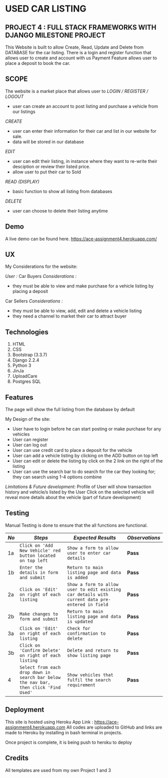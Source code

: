 # USED CAR LISTING
## PROJECT  4 :  FULL STACK FRAMEWORKS WITH DJANGO MILESTONE PROJECT 

This Website is built to allow Create, Read, Update and Delete from DATABASE for the car listing. 
There is a login and register function that allows user to create and account with us
Payment Feature allows user to place a deposit to book the car.

## SCOPE
The website is a market place that allows user to
_LOGIN / REGISTER / LOGOUT_
- user can create an account to post listing and purchase a vehicle from our listings

_CREATE_
- user can enter their information for their car and list in our website for sale. 
- data will be stored in our database

_EDIT_
- user can edit their listing, in instance where they want to re-write their desciption or review their listed price.
- allow user to put their car to Sold

_READ (DISPLAY)_
- basic function to show all listing from databases

_DELETE_
- user can choose to delete their listing anytime


## Demo

A live demo can be found here. https://ace-assignment4.herokuapp.com/

## UX
My Considerations for the website:

_User :_
Car Buyers 
_Considerations :_  
- they must be able to view and make purchase for a vehicle listing by placing a deposit

Car Sellers
_Considerations :_  
- they must be able to view, add, edit and delete a vehicle listing
- they need a channel to market their car to attract buyer

## Technologies
1. HTML
2. CSS
3. Bootstrap (3.3.7)
4. Django 2.2.4
5. Python 3
6. JinJa
7. UploadCare
8. Postgres SQL

## Features
The page will show the full listing from the database by default

My Design of the site:
- User have to login before he can start posting or make purchase for any vehicles
- User can register 
- User can log out
- User can use credit card to place a deposit for the vehicle
- User can add a vehicle listing by clicking on the ADD button on top left
- User can edit or delete the listing by click on the 2 link on the right of the listing
- User can use the search bar to do search for the car they looking for; they can search using 1-4 options combine

_Limitations & Future development:_
Profile of User will show transaction history and vehicle/s listed by the User
Click on the selected vehicle will reveal more details about the vehicle (part of future development)

## Testing
Manual Testing is done to ensure that the all functions are functional.

*No* | *Steps* | *Expected Results* | *Observations*
--- | --- | --- | ---
1a | `Click on 'Add New Vehicle' red button located on top left` | `Show a form to allow user to enter car details` | **Pass** 
1b | `Enter the details in form and submit`|`Return to main listing page and data is added` | **Pass** 
2a | `Click on 'Edit' on right of each listing`|`Show a form to allow user to edit existing car details with current data pre-entered in field` | **Pass** 
2b | `Make changes to form and submit`|`Return to main listing page and data is updated` | **Pass** 
3a | `Click on 'Edit' on right of each listing` | `Check for confirmation to delete` | **Pass** 
3b | `Click on 'Confirm Delete' on right of each listing` | `Delete and return to show listing page` | **Pass** 
4 | `Select from each drop down in search bar below the nav bar, then click 'Find Used'` | `Show vehicles that fulfil the search requirement` | **Pass** 

## Deployment

This site is hosted using Heroku App 
Link : https://ace-assignment4.herokuapp.com
All codes are uploaded to GitHub and links are made to Heroku by installing in bash terminal in projects.

Once project is complete, it is being push to heroku to deploy

## Credits

All templates are used from my own Project 1 and 3

 